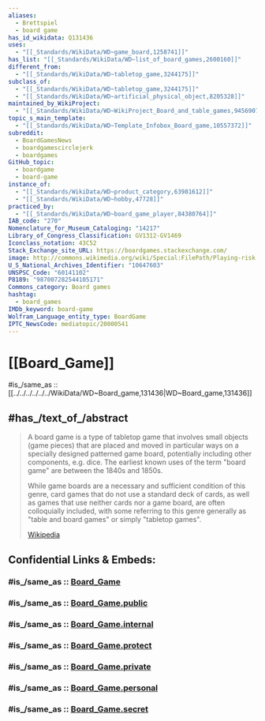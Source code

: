 ```yaml
---
aliases:
  - Brettspiel
  - board game
has_id_wikidata: Q131436
uses:
  - "[[_Standards/WikiData/WD~game_board,1258741]]"
has_list: "[[_Standards/WikiData/WD~list_of_board_games,2600160]]"
different_from:
  - "[[_Standards/WikiData/WD~tabletop_game,3244175]]"
subclass_of:
  - "[[_Standards/WikiData/WD~tabletop_game,3244175]]"
  - "[[_Standards/WikiData/WD~artificial_physical_object,8205328]]"
maintained_by_WikiProject:
  - "[[_Standards/WikiData/WD~WikiProject_Board_and_table_games,9456907]]"
topic_s_main_template:
  - "[[_Standards/WikiData/WD~Template_Infobox_Board_game,10557372]]"
subreddit:
  - BoardGamesNews
  - boardgamescirclejerk
  - boardgames
GitHub_topic:
  - boardgame
  - board-game
instance_of:
  - "[[_Standards/WikiData/WD~product_category,63981612]]"
  - "[[_Standards/WikiData/WD~hobby,47728]]"
practiced_by:
  - "[[_Standards/WikiData/WD~board_game_player,84380764]]"
IAB_code: "270"
Nomenclature_for_Museum_Cataloging: "14217"
Library_of_Congress_Classification: GV1312-GV1469
Iconclass_notation: 43C52
Stack_Exchange_site_URL: https://boardgames.stackexchange.com/
image: http://commons.wikimedia.org/wiki/Special:FilePath/Playing-risk.jpg
U_S_National_Archives_Identifier: "10647603"
UNSPSC_Code: "60141102"
P8189: "987007282544105171"
Commons_category: Board games
hashtag:
  - board_games
IMDb_keyword: board-game
Wolfram_Language_entity_type: BoardGame
IPTC_NewsCode: mediatopic/20000541
---
```


# [[Board_Game]] 

#is_/same_as :: [[../../../../../../WikiData/WD~Board_game,131436|WD~Board_game,131436]] 

## #has_/text_of_/abstract 

> A board game is a type of tabletop game that involves small objects (game pieces) 
> that are placed and moved in particular ways on a specially designed patterned game board, 
> potentially including other components, e.g. dice. 
> The earliest known uses of the term "board game" are between the 1840s and 1850s.
>
> While game boards are a necessary and sufficient condition of this genre, 
> card games that do not use a standard deck of cards, 
> as well as games that use neither cards nor a game board, are often colloquially included, 
> with some referring to this genre generally as "table and board games" or simply "tabletop games".
>
> [Wikipedia](https://en.wikipedia.org/wiki/Board%20game) 


## Confidential Links & Embeds: 

### #is_/same_as :: [Board_Game](/_Standards/Society/Communication/Media/Performing_Arts/Sport/Game/Board_Game.md) 

### #is_/same_as :: [Board_Game.public](/_public/Society/Communication/Media/Performing_Arts/Sport/Game/Board_Game.public.md) 

### #is_/same_as :: [Board_Game.internal](/_internal/Society/Communication/Media/Performing_Arts/Sport/Game/Board_Game.internal.md) 

### #is_/same_as :: [Board_Game.protect](/_protect/Society/Communication/Media/Performing_Arts/Sport/Game/Board_Game.protect.md) 

### #is_/same_as :: [Board_Game.private](/_private/Society/Communication/Media/Performing_Arts/Sport/Game/Board_Game.private.md) 

### #is_/same_as :: [Board_Game.personal](/_personal/Society/Communication/Media/Performing_Arts/Sport/Game/Board_Game.personal.md) 

### #is_/same_as :: [Board_Game.secret](/_secret/Society/Communication/Media/Performing_Arts/Sport/Game/Board_Game.secret.md)

